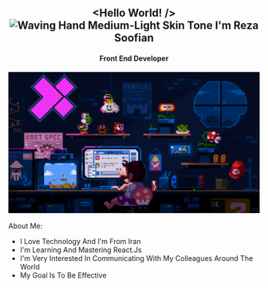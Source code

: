 **<h2 align="center"><Hello World! /> <img src="https://raw.githubusercontent.com/Tarikul-Islam-Anik/Animated-Fluent-Emojis/master/Emojis/Hand%20gestures/Waving%20Hand%20Medium-Light%20Skin%20Tone.png" alt="Waving Hand Medium-Light Skin Tone" width="25" height="25" /> I'm Reza Soofian</h2>**
<h4 align="center">Front End Developer</h4>
<div><img src="https://github.com/RezaSoofian/RezaSoofian/blob/main/mario.gif"/></div>
  <div>
    <p>About Me:</p>
    <ul>
      <li>I Love Technology And I'm From Iran</li>
      <li>I'm Learning And Mastering React.Js</li>
      <li>I'm Very Interested In Communicating With My Colleagues Around The World</li>
      <li>My Goal Is To Be Effective</li>
    <ul/>
  </div>

